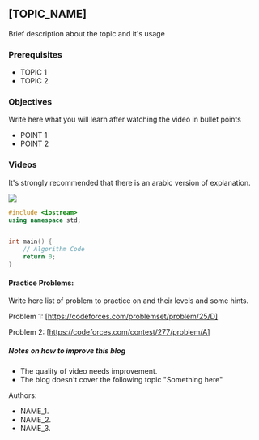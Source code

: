 ## [TOPIC_NAME]
Brief description about the topic and it's usage

### Prerequisites

* TOPIC 1
* TOPIC 2

### Objectives

Write here what you will learn after watching the video in bullet points
* POINT 1
* POINT 2

### Videos 

It's strongly recommended that there is an arabic version of explanation.

[![](https://img.youtube.com/vi/wKM6bQdtBbo/0.jpg)](https://www.youtube.com/watch?v=wKM6bQdtBbo)

```cpp
#include <iostream>
using namespace std;


int main() {
    // Algorithm Code
	return 0;
}
```

#### Practice Problems:

Write here list of problem to practice on and their levels and some hints.

Problem 1: [https://codeforces.com/problemset/problem/25/D]

Problem 2: [https://codeforces.com/contest/277/problem/A]


##### Notes on how to improve this blog

- The quality of video needs improvement.
- The blog doesn't cover the following topic "Something here"


Authors:
* NAME_1.
* NAME_2.
* NAME_3.